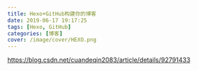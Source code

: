 ```yaml
---
title: Hexo+GitHub构建你的博客
date: 2019-06-17 19:17:25
tags: [Hexo, GitHub]
categories: [博客]
cover: /image/cover/HEXO.png
---
```



https://blog.csdn.net/cuandeqin2083/article/details/92791433

